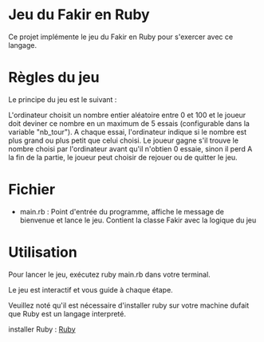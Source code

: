 # Jeu du Fakir en Ruby

Ce projet implémente le jeu du Fakir en Ruby pour s'exercer avec ce langage.

# Règles du jeu
Le principe du jeu est le suivant :

L'ordinateur choisit un nombre entier aléatoire entre 0 et 100
et le joueur doit deviner ce nombre en un maximum de 5 essais (configurable dans la variable "nb_tour").
A chaque essai, l'ordinateur indique si le nombre est plus grand ou plus petit que celui choisi.
Le joueur gagne s'il trouve le nombre choisi par l'ordinateur avant qu'il n'obtien 0 essaie, sinon il perd
A la fin de la partie, le joueur peut choisir de rejouer ou de quitter le jeu.

# Fichier
- main.rb : Point d'entrée du programme, affiche le message de bienvenue et lance le jeu. Contient la classe Fakir avec la logique du jeu

# Utilisation
Pour lancer le jeu, exécutez ruby main.rb dans votre terminal.

Le jeu est interactif et vous guide à chaque étape.

Veuillez noté qu'il est nécessaire d'installer ruby sur votre machine dufait que Ruby est un langage interpreté.

installer Ruby : [Ruby](https://www.ruby-lang.org/fr/downloads/)